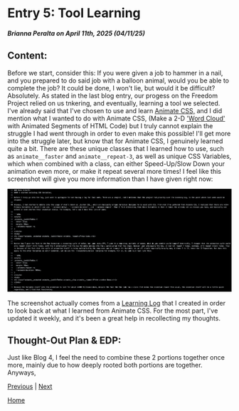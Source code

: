 # Entry 5: Tool Learning
##### Brianna Peralta on April 11th, 2025 (04/11/25)

## Content:
Before we start, consider this: If you were given a job to hammer in a nail, and you prepared to do said job with a balloon animal, would you be able to complete the job? It could be done, I won't lie, but would it be difficult? Absolutely. As stated in the last blog entry, our progess on the Freedom Project relied on us tnkering, and eventually, learning a tool we selected. I've already said that I've chosen to use and learn [Animate CSS,](https://animate.style/) and I did mention what I wanted to do with Animate CSS, (Make a 2-D ['Word Cloud'](https://boostlabs.com/what-are-word-clouds-value-simple-visualizations/) with Animated Segments of HTML Code) but I truly cannot explain the struggle I had went through in order to even make this possible! I'll get more into the struggle later, but know that for Animate CSS, I genuinely learned quite a bit. There are these unique classes that I learned how to use, such as `animate__faster` and `animate__repeat-3`, as well as unique CSS Variables, which when combined with a class, can either Speed-Up/Slow Down your animation even more, or make it repeat several more times! I feel like this screenshot will give you more information than I have given right now:

<img src="../images/css-variables-log.png" alt="log">

The screenshot actually comes from a [Learning Log](../tool/learning-log.md) that I created in order to look back at what I learned from Animate CSS. For the most part, I've updated it weekly, and it's been a great help in recollecting my thoughts. 

## Thought-Out Plan & EDP: 
Just like Blog 4, I feel the need to combine these 2 portions together once more, mainly due to how deeply rooted both portions are together. Anyways, 



















[Previous](entry04.md) | [Next](entry06.md)

[Home](../README.md)
